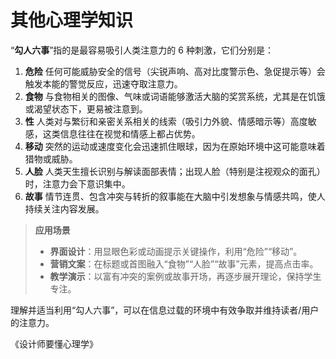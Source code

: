 # 其他心理学知识

“**勾人六事**”指的是最容易吸引人类注意力的 6 种刺激，它们分别是：

1. **危险**
    任何可能威胁安全的信号（尖锐声响、高对比度警示色、急促提示等）会触发本能的警觉反应，迅速夺取注意力。 
2. **食物**
    与食物相关的图像、气味或词语能够激活大脑的奖赏系统，尤其是在饥饿或渴望状态下，更易被注意到。 
3. **性**
    人类对与繁衍和亲密关系相关的线索（吸引力外貌、情感暗示等）高度敏感，这类信息往往在视觉和情感上都占优势。
4. **移动**
    突然的运动或速度变化会迅速抓住眼球，因为在原始环境中这可能意味着猎物或威胁。 
5. **人脸**
    人类天生擅长识别与解读面部表情；出现人脸（特别是注视观众的面孔）时，注意力会下意识集中。
6. **故事**
    情节连贯、包含冲突与转折的叙事能在大脑中引发想象与情感共鸣，使人持续关注内容发展。 

> **应用场景**
>
> - **界面设计**：用显眼色彩或动画提示关键操作，利用“危险”“移动”。
> - **营销文案**：在标题或首图融入“食物”“人脸”“故事”元素，提高点击率。
> - **教学演示**：以富有冲突的案例或故事开场，再逐步展开理论，保持学生专注。

理解并适当利用“勾人六事”，可以在信息过载的环境中有效争取并维持读者/用户的注意力。

《设计师要懂心理学》